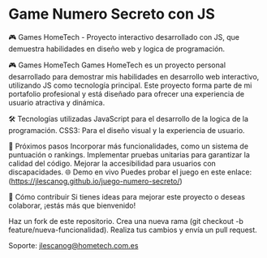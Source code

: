 <h1>Game Numero Secreto con JS</h1>

🎮 Games HomeTech - Proyecto interactivo desarrollado con JS, que demuestra habilidades en diseño web y logica de programación.

🎮 Games HomeTech
Games HomeTech es un proyecto personal desarrollado para demostrar mis habilidades en desarrollo web interactivo, utilizando JS como tecnología principal. Este proyecto forma parte de mi portafolio profesional y está diseñado para ofrecer una experiencia de usuario atractiva y dinámica.


🛠️ Tecnologías utilizadas
JavaScript para el desarrollo de la logica de la programación.
CSS3: Para el diseño visual y la experiencia de usuario.

🎯 Próximos pasos
Incorporar más funcionalidades, como un sistema de puntuación o rankings.
Implementar pruebas unitarias para garantizar la calidad del código.
Mejorar la accesibilidad para usuarios con discapacidades.
🌐 Demo en vivo
Puedes probar el juego en este enlace: (https://jlescanog.github.io/juego-numero-secreto/)

📝 Cómo contribuir
Si tienes ideas para mejorar este proyecto o deseas colaborar, ¡estás más que bienvenido!

Haz un fork de este repositorio.
Crea una nueva rama (git checkout -b feature/nueva-funcionalidad).
Realiza tus cambios y envía un pull request.

Soporte: jlescanog@hometech.com.es
